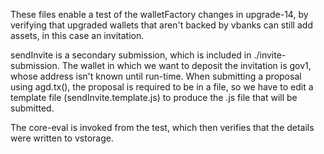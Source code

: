 These files enable a test of the walletFactory changes in upgrade-14, by
verifying that upgraded wallets that aren't backed by vbanks can still add
assets, in this case an invitation.

sendInvite is a secondary submission, which is included in ./invite-submission.
The wallet in which we want to deposit the invitation is gov1, whose address
isn't known until run-time. When submitting a proposal using agd.tx(), the
proposal is required to be in a file, so we have to edit a template file
(sendInvite.template.js) to produce the .js file that will be submitted.

The core-eval is invoked from the test, which then verifies that the details
were written to vstorage.